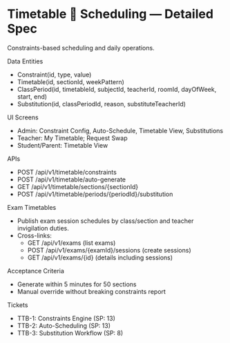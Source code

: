 # Timetable  Scheduling — Detailed Spec

Constraints-based scheduling and daily operations.

Data Entities
- Constraint(id, type, value)
- Timetable(id, sectionId, weekPattern)
- ClassPeriod(id, timetableId, subjectId, teacherId, roomId, dayOfWeek, start, end)
- Substitution(id, classPeriodId, reason, substituteTeacherId)

UI Screens
- Admin: Constraint Config, Auto-Schedule, Timetable View, Substitutions
- Teacher: My Timetable; Request Swap
- Student/Parent: Timetable View

APIs
- POST /api/v1/timetable/constraints
- POST /api/v1/timetable/auto-generate
- GET /api/v1/timetable/sections/{sectionId}
- POST /api/v1/timetable/periods/{periodId}/substitution

Exam Timetables

- Publish exam session schedules by class/section and teacher invigilation duties.
- Cross-links:
  - GET /api/v1/exams (list exams)
  - POST /api/v1/exams/{examId}/sessions (create sessions)
  - GET /api/v1/exams/{id} (details including sessions)

Acceptance Criteria
- Generate within 5 minutes for 50 sections
- Manual override without breaking constraints report

Tickets
- TTB-1: Constraints Engine (SP: 13)
- TTB-2: Auto-Scheduling (SP: 13)
- TTB-3: Substitution Workflow (SP: 8)
